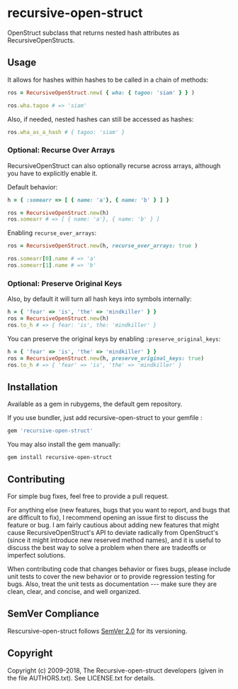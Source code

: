 # recursive-open-struct

OpenStruct subclass that returns nested hash attributes as
RecursiveOpenStructs.


## Usage

It allows for hashes within hashes to be called in a chain of methods:

```ruby
ros = RecursiveOpenStruct.new( { wha: { tagoo: 'siam' } } )

ros.wha.tagoo # => 'siam'
```

Also, if needed, nested hashes can still be accessed as hashes:

```ruby
ros.wha_as_a_hash # { tagoo: 'siam' }
```


### Optional: Recurse Over Arrays

RecursiveOpenStruct can also optionally recurse across arrays, although you
have to explicitly enable it.

Default behavior:
```ruby
h = { :somearr => [ { name: 'a'}, { name: 'b' } ] }

ros = RecursiveOpenStruct.new(h)
ros.somearr # => [ { name: 'a'}, { name: 'b' } ]
```

Enabling `recurse_over_arrays`:

```ruby
ros = RecursiveOpenStruct.new(h, recurse_over_arrays: true )

ros.somearr[0].name # => 'a'
ros.somearr[1].name # => 'b'
```


### Optional: Preserve Original Keys

Also, by default it will turn all hash keys into symbols internally:

```ruby
h = { 'fear' => 'is', 'the' => 'mindkiller' } }
ros = RecursiveOpenStruct.new(h)
ros.to_h # => { fear: 'is', the: 'mindkiller' }
```

You can preserve the original keys by enabling `:preserve_original_keys`:

```ruby
h = { 'fear' => 'is', 'the' => 'mindkiller' } }
ros = RecursiveOpenStruct.new(h, preserve_original_keys: true)
ros.to_h # => { 'fear' => 'is', 'the' => 'mindkiller' }
```


## Installation

Available as a gem in rubygems, the default gem repository.

If you use bundler, just add recursive-open-struct to your gemfile :

```ruby
gem 'recursive-open-struct'
```

You may also install the gem manually:

    gem install recursive-open-struct


## Contributing

For simple bug fixes, feel free to provide a pull request.

For anything else (new features, bugs that you want to report, and bugs that
are difficult to fix), I recommend opening an issue first to discuss the
feature or bug. I am fairly cautious about adding new features that might cause
RecursiveOpenStruct's API to deviate radically from OpenStruct's (since it
might introduce new reserved method names), and it is useful to discuss the
best way to solve a problem when there are tradeoffs or imperfect solutions.

When contributing code that changes behavior or fixes bugs, please include unit
tests to cover the new behavior or to provide regression testing for bugs.
Also, treat the unit tests as documentation --- make sure they are clean,
clear, and concise, and well organized.


## SemVer Compliance

Rescursive-open-struct follows [SemVer
2.0](https://semver.org/spec/v2.0.0.html) for its versioning.


## Copyright

Copyright (c) 2009-2018, The Recursive-open-struct developers (given in the
file AUTHORS.txt). See LICENSE.txt for details.
